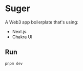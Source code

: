 # Suger

A Web3 app boilerplate that's using: 

- Next.js
- Chakra UI

## Run 

```bash
pnpm dev
```
